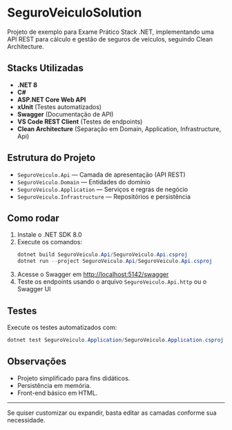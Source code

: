 # SeguroVeiculoSolution

Projeto de exemplo para Exame Prático Stack .NET, implementando uma API REST para cálculo e gestão de seguros de veículos, seguindo Clean Architecture.

## Stacks Utilizadas

- **.NET 8**
- **C#**
- **ASP.NET Core Web API**
- **xUnit** (Testes automatizados)
- **Swagger** (Documentação de API)
- **VS Code REST Client** (Testes de endpoints)
- **Clean Architecture** (Separação em Domain, Application, Infrastructure, Api)

## Estrutura do Projeto

- `SeguroVeiculo.Api` — Camada de apresentação (API REST)
- `SeguroVeiculo.Domain` — Entidades do domínio
- `SeguroVeiculo.Application` — Serviços e regras de negócio
- `SeguroVeiculo.Infrastructure` — Repositórios e persistência

## Como rodar

1. Instale o .NET SDK 8.0
2. Execute os comandos:
   ```powershell
   dotnet build SeguroVeiculo.Api/SeguroVeiculo.Api.csproj
   dotnet run --project SeguroVeiculo.Api/SeguroVeiculo.Api.csproj
   ```
3. Acesse o Swagger em [http://localhost:5142/swagger](http://localhost:5142/swagger)
4. Teste os endpoints usando o arquivo `SeguroVeiculo.Api.http` ou o Swagger UI

## Testes

Execute os testes automatizados com:
```powershell
dotnet test SeguroVeiculo.Application/SeguroVeiculo.Application.csproj
```

## Observações
- Projeto simplificado para fins didáticos.
- Persistência em memória.
- Front-end básico em HTML.

---

Se quiser customizar ou expandir, basta editar as camadas conforme sua necessidade.
